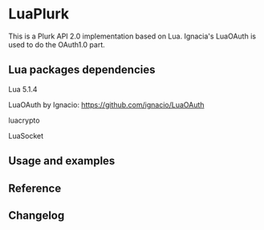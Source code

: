 # LuaPlurk #
This is a Plurk API 2.0 implementation based on Lua. Ignacia's LuaOAuth is used to do the OAuth1.0 part.

## Lua packages dependencies #
Lua 5.1.4

LuaOAuth by Ignacio: https://github.com/ignacio/LuaOAuth

luacrypto

LuaSocket

## Usage and examples #

## Reference #

## Changelog #